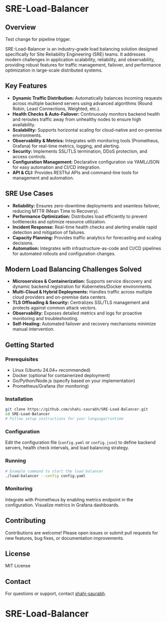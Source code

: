 # SRE-Load-Balancer

## Overview

Test change for pipeline trigger.

SRE-Load-Balancer is an industry-grade load balancing solution designed specifically for Site Reliability Engineering (SRE) teams. It addresses modern challenges in application scalability, reliability, and observability, providing robust features for traffic management, failover, and performance optimization in large-scale distributed systems.

## Key Features

- **Dynamic Traffic Distribution:** Automatically balances incoming requests across multiple backend servers using advanced algorithms (Round Robin, Least Connections, Weighted, etc.).
- **Health Checks & Auto-Failover:** Continuously monitors backend health and reroutes traffic away from unhealthy nodes to ensure high availability.
- **Scalability:** Supports horizontal scaling for cloud-native and on-premise environments.
- **Observability & Metrics:** Integrates with monitoring tools (Prometheus, Grafana) for real-time metrics, logging, and alerting.
- **Security:** Implements SSL/TLS termination, DDoS protection, and access controls.
- **Configuration Management:** Declarative configuration via YAML/JSON for easy automation and CI/CD integration.
- **API & CLI:** Provides RESTful APIs and command-line tools for management and automation.

## SRE Use Cases

- **Reliability:** Ensures zero-downtime deployments and seamless failover, reducing MTTR (Mean Time to Recovery).
- **Performance Optimization:** Distributes load efficiently to prevent bottlenecks and optimize resource utilization.
- **Incident Response:** Real-time health checks and alerting enable rapid detection and mitigation of failures.
- **Capacity Planning:** Provides traffic analytics for forecasting and scaling decisions.
- **Automation:** Integrates with infrastructure-as-code and CI/CD pipelines for automated rollouts and configuration changes.

## Modern Load Balancing Challenges Solved

- **Microservices & Containerization:** Supports service discovery and dynamic backend registration for Kubernetes/Docker environments.
- **Multi-Cloud & Hybrid Deployments:** Handles traffic across multiple cloud providers and on-premise data centers.
- **TLS Offloading & Security:** Centralizes SSL/TLS management and protects against common attack vectors.
- **Observability:** Exposes detailed metrics and logs for proactive monitoring and troubleshooting.
- **Self-Healing:** Automated failover and recovery mechanisms minimize manual intervention.

## Getting Started

### Prerequisites

- Linux (Ubuntu 24.04+ recommended)
- Docker (optional for containerized deployment)
- Go/Python/Node.js (specify based on your implementation)
- Prometheus/Grafana (for monitoring)

### Installation

```bash
git clone https://github.com/shahi-saurabh/SRE-Load-Balancer.git
cd SRE-Load-Balancer
# Follow setup instructions for your language/runtime
```

### Configuration

Edit the configuration file (`config.yaml` or `config.json`) to define backend servers, health check intervals, and load balancing strategy.

### Running

```bash
# Example command to start the load balancer
./load-balancer --config config.yaml
```

### Monitoring

Integrate with Prometheus by enabling metrics endpoint in the configuration. Visualize metrics in Grafana dashboards.

## Contributing

Contributions are welcome! Please open issues or submit pull requests for new features, bug fixes, or documentation improvements.

## License

MIT License

## Contact

For questions or support, contact [shahi-saurabh](mailto:your-email@example.com).
# SRE-Load-Balancer